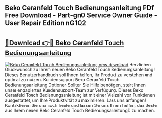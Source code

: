 ## Beko Ceranfeld Touch Bedienungsanleitung PDf Free Download - Part-gn0 Service Owner Guide - User Repair Edition nG1Q2

# <h2><a href="http://df5utz.blite.top/?on=Beko+Ceranfeld+Touch+Bedienungsanleitung">🔗Download 👉🔴 Beko Ceranfeld Touch Bedienungsanleitung</a></h2>

[![Beko Ceranfeld Touch Bedienungsanleitung new download](https://i.imgur.com/lujVjoI.png)](http://df5utz.blite.top/?on=Beko+Ceranfeld+Touch+Bedienungsanleitung)
Herzlichen Glückwunsch zu Ihrem neuen Beko Ceranfeld Touch Bedienungsanleitung! Dieses Benutzerhandbuch soll Ihnen helfen, Ihr Produkt zu verstehen und optimal zu nutzen. Kundensupport Beko Ceranfeld Touch Bedienungsanleitung Optionen Sollten Sie Hilfe benötigen, steht Ihnen unser engagiertes Kundensupport-Team zur Verfügung. Dieses Beko Ceranfeld Touch Bedienungsanleitung ist mit einer Vielzahl von Funktionen ausgestattet, um Ihre Produktivität zu maximieren. Lass uns anfangen! Kontaktieren Sie uns noch heute und lassen Sie uns Ihnen helfen, das Beste aus Ihrem neuen Beko Ceranfeld Touch BedienungsanleitungD zu machen.

